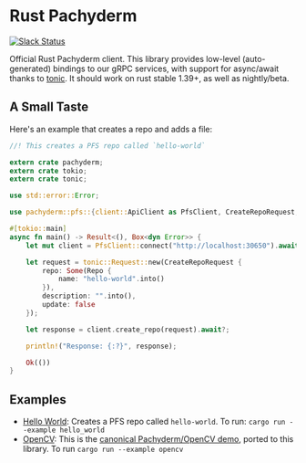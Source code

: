 # Rust Pachyderm

[![Slack Status](http://slack.pachyderm.io/badge.svg)](http://slack.pachyderm.io)

Official Rust Pachyderm client. This library provides low-level (auto-generated) bindings to our gRPC services, with support for async/await thanks to [tonic](https://github.com/hyperium/tonic). It should work on rust stable 1.39+, as well as nightly/beta.

## A Small Taste

Here's an example that creates a repo and adds a file:

```rust
//! This creates a PFS repo called `hello-world`

extern crate pachyderm;
extern crate tokio;
extern crate tonic;

use std::error::Error;

use pachyderm::pfs::{client::ApiClient as PfsClient, CreateRepoRequest, Repo};

#[tokio::main]
async fn main() -> Result<(), Box<dyn Error>> {
    let mut client = PfsClient::connect("http://localhost:30650").await?;

    let request = tonic::Request::new(CreateRepoRequest {
        repo: Some(Repo {
            name: "hello-world".into()
        }),
        description: "".into(),
        update: false
    });

    let response = client.create_repo(request).await?;

    println!("Response: {:?}", response);

    Ok(())
}
```

## Examples

- [Hello World](https://github.com/pachyderm/rust-pachyderm/blob/master/examples/hello_world.rs): Creates a PFS repo called `hello-world`. To run: `cargo run --example hello_world`
- [OpenCV](https://github.com/pachyderm/rust-pachyderm/blob/master/examples/opencv.rs): This is the [canonical Pachyderm/OpenCV demo](https://github.com/pachyderm/pachyderm/tree/master/examples/opencv), ported to this library. To run `cargo run --example opencv`

